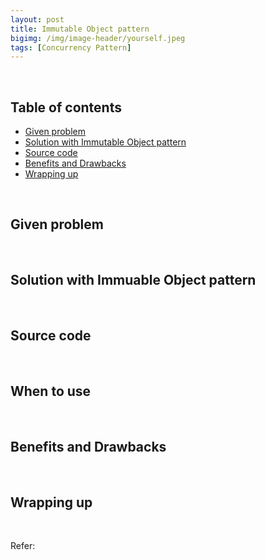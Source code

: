 ```yaml
---
layout: post
title: Immutable Object pattern
bigimg: /img/image-header/yourself.jpeg
tags: [Concurrency Pattern]
---
```





<br>

## Table of contents
- [Given problem](#given-problem)
- [Solution with Immutable Object pattern](#solution-with-immutable-object-pattern)
- [Source code](#source-code)
- [Benefits and Drawbacks](#benefits-and-drawbacks)
- [Wrapping up](#wrapping-up)


<br>

## Given problem






<br>

## Solution with Immuable Object pattern






<br>

## Source code





<br>

## When to use





<br>

## Benefits and Drawbacks





<br>

## Wrapping up




<br>

Refer:

[]()

[]()